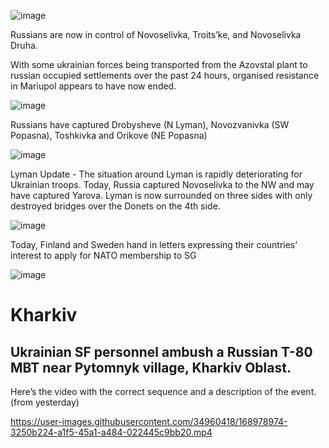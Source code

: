 ![image](https://user-images.githubusercontent.com/34960418/168979370-c19f4b9a-9a20-4aec-a998-04e657418fd5.png)

Russians are now in control of Novoselivka, Troits’ke, and Novoselivka Druha.

With some ukrainian forces being transported from the Azovstal plant to russian occupied settlements over the past 24 hours, organised resistance in Mariupol appears to have now ended.

![image](https://user-images.githubusercontent.com/34960418/168979579-05d75909-4b16-456f-a659-f6a273241e9e.png)


Russians have captured Drobysheve (N Lyman), Novozvanivka (SW Popasna), Toshkivka and Orikove (NE Popasna)

![image](https://user-images.githubusercontent.com/34960418/168979891-9d6d52f3-a266-4051-bfee-51f1a9ed7c54.png)


Lyman Update - The situation around Lyman is rapidly deteriorating for Ukrainian troops. Today, Russia captured Novoselivka to the NW and may have captured Yarova. Lyman is now surrounded on three sides with only destroyed bridges over the Donets on the 4th side.

![image](https://user-images.githubusercontent.com/34960418/168980075-fe55fefb-9d2a-46cc-a6a9-3b3e9bacccb1.png)


Today, Finland and Sweden hand in letters expressing their countries’ interest to apply for NATO membership to SG 

![image](https://user-images.githubusercontent.com/34960418/168980478-099c0abe-bb79-4169-a4f7-709bf450b47c.png)


# Kharkiv

## Ukrainian SF personnel ambush a Russian T-80 MBT near Pytomnyk village, Kharkiv Oblast.

Here’s the video with the correct sequence and a description of the event. (from yesterday) 

https://user-images.githubusercontent.com/34960418/168978974-3250b224-a1f5-45a1-a484-022445c9bb20.mp4

